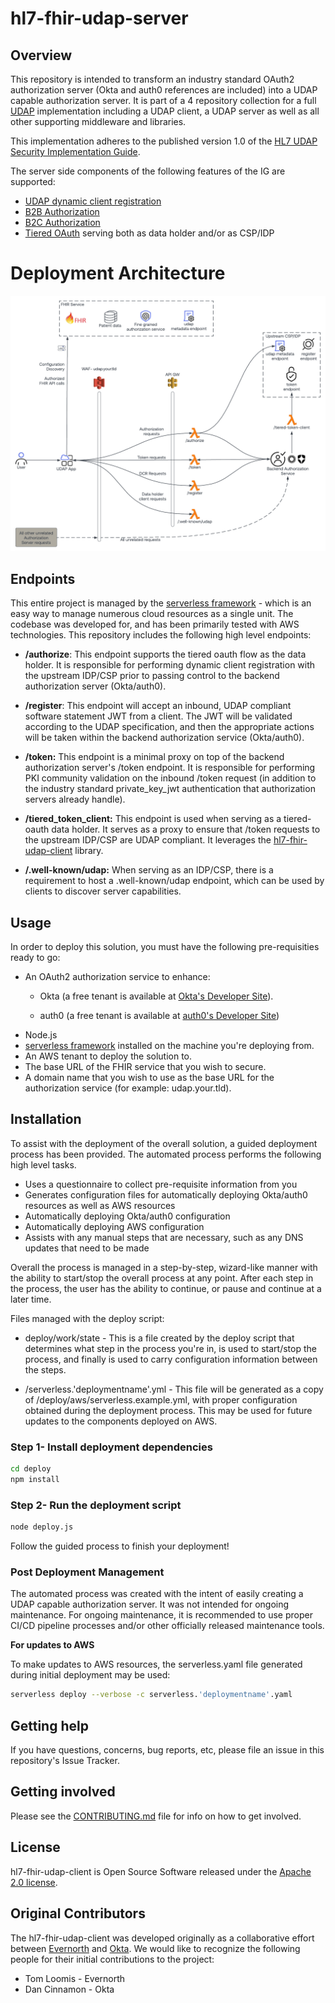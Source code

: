 # hl7-fhir-udap-server

## Overview

This repository is intended to transform an industry standard OAuth2 authorization server (Okta and auth0 references are included) into a UDAP capable authorization server. It is part of a 4 repository collection for a full [UDAP](https://www.udap.org/) implementation including a UDAP client, a UDAP server as well as all other supporting middleware and libraries. 

This implementation adheres to the published version 1.0 of the [HL7 UDAP Security Implementation Guide](https://hl7.org/fhir/us/udap-security).   

The server side components of the following features of the IG are supported:
- [UDAP dynamic client registration](https://hl7.org/fhir/us/udap-security/registration.html)
- [B2B Authorization](https://hl7.org/fhir/us/udap-security/b2b.html)
- [B2C Authorization](https://hl7.org/fhir/us/udap-security/consumer.html)
- [Tiered OAuth](https://hl7.org/fhir/us/udap-security/user.html) serving both as data holder and/or as CSP/IDP

# Deployment Architecture
![Deployment Architecture](./doc/DetailedArch.png)

## Endpoints
This entire project is managed by the [serverless framework](https://www.serverless.com/) - which is an easy way to manage numerous cloud resources as a single unit. The codebase was developed for, and has been primarily tested with AWS technologies.
This repository includes the following high level endpoints:
- **/authorize**: This endpoint supports the tiered oauth flow as the data holder. It is responsible for performing dynamic client registration with the upstream IDP/CSP prior to passing control to the backend authorization server (Okta/auth0).

- **/register**: This endpoint will accept an inbound, UDAP compliant software statement JWT from a client. The JWT will be validated according to the UDAP specification, and then the appropriate actions will be taken within the backend authorization service (Okta/auth0).

- **/token:** This endpoint is a minimal proxy on top of the backend authorization server's /token endpoint.  It is responsible for performing PKI community validation on the inbound /token request (in addition to the industry standard private_key_jwt authentication that authorization servers already handle).

- **/tiered_token_client:** This endpoint is used when serving as a tiered-oauth data holder.  It serves as a proxy to ensure that /token requests to the upstream IDP/CSP are UDAP compliant. It leverages the [hl7-fhir-udap-client](https://github.com/Evernorth/hl7-fhir-udap-client#readme) library.

- **/.well-known/udap:** When serving as an IDP/CSP, there is a requirement to host a .well-known/udap endpoint, which can be used by clients to discover server capabilities.

## Usage

In order to deploy this solution, you must have the following pre-requisities ready to go:

- An OAuth2 authorization service to enhance:
    - Okta (a free tenant is available at [Okta's Developer Site](https://developer.okta.com/signup)).

    - auth0 (a free tenant is available at [auth0's Developer Site](https://auth0.com/signup))
- Node.js
- [serverless framework](https://www.serverless.com/) installed on the machine you're deploying from.
- An AWS tenant to deploy the solution to.
- The base URL of the FHIR service that you wish to secure.
- A domain name that you wish to use as the base URL for the authorization service (for example: udap.your.tld).

## Installation

To assist with the deployment of the overall solution, a guided deployment process has been provided. The automated process performs the following high level tasks.
* Uses a questionnaire to collect pre-requisite information from you
* Generates configuration files for automatically deploying Okta/auth0 resources as well as AWS resources
* Automatically deploying Okta/auth0 configuration
* Automatically deploying AWS configuration
* Assists with any manual steps that are necessary, such as any DNS updates that need to be made

Overall the process is managed in a step-by-step, wizard-like manner with the ability to start/stop the overall process at any point. After each step in the process, the user has the ability to continue, or pause and continue at a later time.

Files managed with the deploy script:
* deploy/work/state - This is a file created by the deploy script that determines what step in the process you're in, is used to start/stop the process, and finally is used to carry configuration information between the steps.

* /serverless.'deploymentname'.yml - This file will be generated as a copy of /deploy/aws/serverless.example.yml, with proper configuration obtained during the deployment process.  This may be used for future updates to the components deployed on AWS.

### Step 1- Install deployment dependencies
```bash
cd deploy
npm install
```

### Step 2- Run the deployment script
```bash
node deploy.js
```
Follow the guided process to finish your deployment!

### Post Deployment Management
The automated process was created with the intent of easily creating a UDAP capable authorization server. It was not intended for ongoing maintenance. For ongoing maintenance, it is recommended to use proper CI/CD pipeline processes and/or other officially released maintenance tools.

**For updates to AWS**

To make updates to AWS resources, the serverless.yaml file generated during initial deployment may be used:
```bash
serverless deploy --verbose -c serverless.'deploymentname'.yaml
```

## Getting help

If you have questions, concerns, bug reports, etc, please file an issue in this repository's Issue Tracker.

## Getting involved

Please see the [CONTRIBUTING.md](CONTRIBUTING.md) file for info on how to get involved.

## License

hl7-fhir-udap-client is Open Source Software released under the [Apache 2.0 license](https://www.apache.org/licenses/LICENSE-2.0.html).

## Original Contributors

The hl7-fhir-udap-client was developed originally as a collaborative effort between [Evernorth](https://www.evernorth.com/) and [Okta](https://www.okta.com/).  We would like to recognize the following people for their initial contributions to the project: 
 - Tom Loomis - Evernorth
 - Dan Cinnamon - Okta